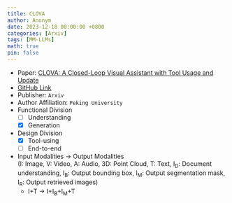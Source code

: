 ```yaml
---
title: CLOVA
author: Anonym
date: 2023-12-18 00:00:00 +0800
categories: [Arxiv]
tags: [MM-LLMs]
math: true
pin: false
---
```


- Paper: [CLOVA: A Closed-Loop Visual Assistant with Tool Usage and Update](https://arxiv.org/abs/2312.10908)
- [GitHub Link](https://clova-tool.github.io/)
- Publisher: `Arxiv`
- Author Affiliation: `Peking University`
- Functional Division
  + [ ] Understanding
  + [x] Generation
- Design Division
  + [x] Tool-using
  + [ ] End-to-end
- Input Modalities $\rightarrow$ Output Modalities <br />(I: Image, V: Video, A: Audio, 3D: Point Cloud, T: Text, I<sub>D</sub>: Document understanding, I<sub>B</sub>: Output bounding box, I<sub>M</sub>: Output segmentation mask, I<sub>R</sub>: Output retrieved images)
  + I+T $\rightarrow$ I+I<sub>B</sub>+I<sub>M</sub>+T
